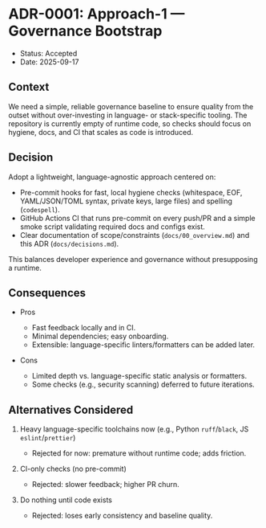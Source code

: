# ADR-0001: Approach-1 — Governance Bootstrap

- Status: Accepted
- Date: 2025-09-17

## Context

We need a simple, reliable governance baseline to ensure quality from the outset without over-investing in language- or stack-specific tooling. The repository is currently empty of runtime code, so checks should focus on hygiene, docs, and CI that scales as code is introduced.

## Decision

Adopt a lightweight, language-agnostic approach centered on:

- Pre-commit hooks for fast, local hygiene checks (whitespace, EOF, YAML/JSON/TOML syntax, private keys, large files) and spelling (`codespell`).
- GitHub Actions CI that runs pre-commit on every push/PR and a simple smoke script validating required docs and configs exist.
- Clear documentation of scope/constraints (`docs/00_overview.md`) and this ADR (`docs/decisions.md`).

This balances developer experience and governance without presupposing a runtime.

## Consequences

- Pros
  - Fast feedback locally and in CI.
  - Minimal dependencies; easy onboarding.
  - Extensible: language-specific linters/formatters can be added later.

- Cons
  - Limited depth vs. language-specific static analysis or formatters.
  - Some checks (e.g., security scanning) deferred to future iterations.

## Alternatives Considered

1) Heavy language-specific toolchains now (e.g., Python `ruff`/`black`, JS `eslint`/`prettier`)
   - Rejected for now: premature without runtime code; adds friction.

2) CI-only checks (no pre-commit)
   - Rejected: slower feedback; higher PR churn.

3) Do nothing until code exists
   - Rejected: loses early consistency and baseline quality.
